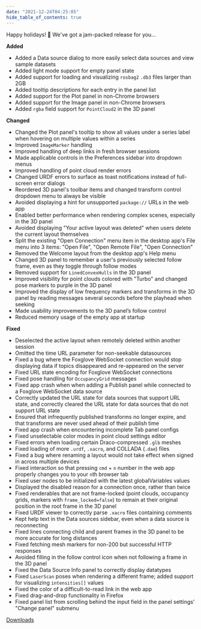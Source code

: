```yaml
---
date: "2021-12-24T04:25:05"
hide_table_of_contents: true
---
```

Happy holidays! 🎄 We've got a jam-packed release for you...

**Added**
* Added a Data source dialog to more easily select data sources and view sample datasets
* Added light mode support for empty panel state
* Added support for loading and visualizing `rosbag2` `.db3` files larger than 2GB
* Added tooltip descriptions for each entry in the panel list
* Added support for the Plot panel in non-Chrome browsers
* Added support for the Image panel in non-Chrome browsers
* Added `rgba` field support for `PointCloud2` in the 3D panel

**Changed**
* Changed the Plot panel's tooltip to show all values under a series label when hovering on multiple values within a series
* Improved `ImageMarker` handling
* Improved handling of deep links in fresh browser sessions
* Made applicable controls in the Preferences sidebar into dropdown menus
* Improved handling of point cloud render errors
* Changed URDF errors to surface as toast notifications instead of full-screen error dialogs
* Reordered 3D panel's toolbar items and changed transform control dropdown menu to always be visible
* Avoided displaying a hint for unsupported `package://` URLs in the web app
* Enabled better performance when rendering complex scenes, especially in the 3D panel
* Avoided displaying "Your active layout was deleted" when users delete the current layout themselves
* Split the existing "Open Connection" menu item in the desktop app's File menu into 3 items: "Open File", "Open Remote File", "Open Connection"
* Removed the Welcome layout from the desktop app's Help menu
* Changed 3D panel to remember a user's previously selected follow frame, even as they toggle through follow modes
* Removed support for `LinedConvexHulls` in the 3D panel
* Improved visibility for point clouds colored with "Turbo" and changed pose markers to purple in the 3D panel
* Improved the display of low frequency markers and transforms in the 3D panel by reading messages several seconds before the playhead when seeking
* Made usability improvements to the 3D panel’s follow control
* Reduced memory usage of the empty app at startup

**Fixed**
* Deselected the active layout when remotely deleted within another session
* Omitted the time URL parameter for non-seekable datasources
* Fixed a bug where the Foxglove WebSocket connection would stop displaying data if topics disappeared and re-appeared on the server
* Fixed URL state encoding for Foxglove WebSocket connections
* Fixed pose handling for `OccupancyGrid` messages
* Fixed app crash when when adding a Publish panel while connected to a Foxglove WebSocket data source
* Correctly updated the URL state for data sources that support URL state, and correctly cleared the URL state for data sources that do not support URL state
* Ensured that infrequently published transforms no longer expire, and that transforms are never used ahead of their publish time
* Fixed app crash when encountering incomplete Tab panel configs
* Fixed unselectable color modes in point cloud settings editor
* Fixed errors when loading certain Draco-compressed `.glb` meshes
* Fixed loading of more `.urdf`, `.xacro`, and COLLADA (`.dae`) files
* Fixed a bug where renaming a layout would not take effect when signed in across multiple devices
* Fixed interaction so that pressing `cmd` + `n` number in the web app properly changes you to your `n`th browser tab
* Fixed user nodes to be initialized with the latest globalVariables values
* Displayed the disabled reason for a connection once, rather than twice
* Fixed renderables that are not frame-locked (point clouds, occupancy grids, markers with `frame_locked=false`) to remain at their original position in the root frame in the 3D panel
* Fixed URDF viewer to correctly parse `.xacro` files containing comments
* Kept help text in the Data sources sidebar, even when a data source is reconnecting
* Fixed lines connecting child and parent frames in the 3D panel to be more accurate for long distances
* Fixed fetching mesh markers for non-200 but successful HTTP responses
* Avoided filling in the follow control icon when not following a frame in the 3D panel
* Fixed the Data Source Info panel to correctly display datatypes
* Fixed `LaserScan` poses when rendering a different frame; added support for visualizing `intensities[]` values
* Fixed the color of a difficult-to-read link in the web app
* Fixed drag-and-drop functionality in Firefox
* Fixed panel list from scrolling behind the input field in the panel settings' "Change panel" submenu

[Downloads](https://github.com/foxglove/studio/releases/tag/v0.25.0)
